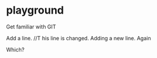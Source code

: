 # playground
Get familiar with GIT

Add a line. //T his line is changed.
Adding a new line. Again

Which?